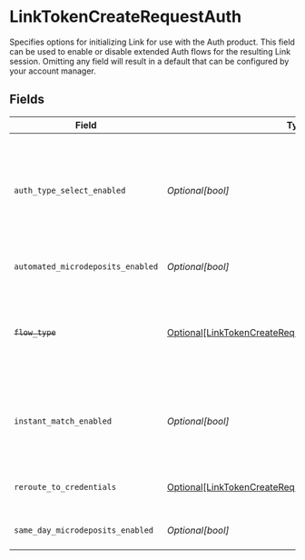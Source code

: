 # LinkTokenCreateRequestAuth

Specifies options for initializing Link for use with the Auth product. This field can be used to enable or disable extended Auth flows for the resulting Link session. Omitting any field will result in a default that can be configured by your account manager.


## Fields

| Field                                                                                                                                                                                                                                                                         | Type                                                                                                                                                                                                                                                                          | Required                                                                                                                                                                                                                                                                      | Description                                                                                                                                                                                                                                                                   |
| ----------------------------------------------------------------------------------------------------------------------------------------------------------------------------------------------------------------------------------------------------------------------------- | ----------------------------------------------------------------------------------------------------------------------------------------------------------------------------------------------------------------------------------------------------------------------------- | ----------------------------------------------------------------------------------------------------------------------------------------------------------------------------------------------------------------------------------------------------------------------------- | ----------------------------------------------------------------------------------------------------------------------------------------------------------------------------------------------------------------------------------------------------------------------------- |
| `auth_type_select_enabled`                                                                                                                                                                                                                                                    | *Optional[bool]*                                                                                                                                                                                                                                                              | :heavy_minus_sign:                                                                                                                                                                                                                                                            | Specifies whether Auth Type Select is enabled for the Link session, allowing the end user to choose between linking instantly or manually prior to selecting their financial institution. Note that this can only be true if `same_day_microdeposits_enabled` is set to true. |
| `automated_microdeposits_enabled`                                                                                                                                                                                                                                             | *Optional[bool]*                                                                                                                                                                                                                                                              | :heavy_minus_sign:                                                                                                                                                                                                                                                            | Specifies whether the Link session is enabled for the Automated Micro-deposits flow.                                                                                                                                                                                          |
| ~~`flow_type`~~                                                                                                                                                                                                                                                               | [Optional[LinkTokenCreateRequestAuthFlowType]](../../models/shared/linktokencreaterequestauthflowtype.md)                                                                                                                                                                     | :heavy_minus_sign:                                                                                                                                                                                                                                                            | : warning: ** DEPRECATED **: This will be removed in a future release, please migrate away from it as soon as possible.<br/><br/>This field has been deprecated in favor of `auth_type_select_enabled`.                                                                       |
| `instant_match_enabled`                                                                                                                                                                                                                                                       | *Optional[bool]*                                                                                                                                                                                                                                                              | :heavy_minus_sign:                                                                                                                                                                                                                                                            | Specifies whether the Link session is enabled for the Instant Match flow. As of November 2022, Instant Match will be enabled by default. Instant Match can be disabled by setting this field to `false`.                                                                      |
| `reroute_to_credentials`                                                                                                                                                                                                                                                      | [Optional[LinkTokenCreateRequestAuthRerouteToCredentials]](../../models/shared/linktokencreaterequestauthreroutetocredentials.md)                                                                                                                                             | :heavy_minus_sign:                                                                                                                                                                                                                                                            | Specifies what type of Reroute to Credentials pane should be used in the Link session for the Same Day Micro-deposits flow.                                                                                                                                                   |
| `same_day_microdeposits_enabled`                                                                                                                                                                                                                                              | *Optional[bool]*                                                                                                                                                                                                                                                              | :heavy_minus_sign:                                                                                                                                                                                                                                                            | Specifies whether the Link session is enabled for the Same Day Micro-deposits flow.                                                                                                                                                                                           |